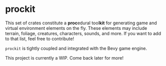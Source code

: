 # prockit
This set of crates constitute a **proc**edural tool**kit** for generating game and virtual
environment elements on the fly. These elements may include terrain, foliage, creatures, characters,
sounds, and more. If you want to add to that list, feel free to contribute!

`prockit` is tightly coupled and integrated with the Bevy game engine. 

This project is currently a WIP. Come back later for more!